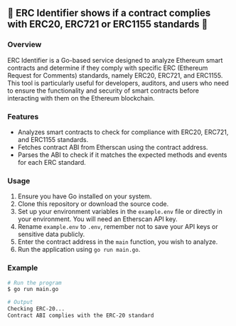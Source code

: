 
## 🔗 ERC Identifier shows if a contract complies with ERC20, ERC721 or ERC1155 standards 🤖

### Overview

ERC Identifier is a Go-based service designed to analyze Ethereum smart contracts and determine if they comply with specific ERC (Ethereum Request for Comments) standards, namely ERC20, ERC721, and ERC1155. This tool is particularly useful for developers, auditors, and users who need to ensure the functionality and security of smart contracts before interacting with them on the Ethereum blockchain.

### Features

- Analyzes smart contracts to check for compliance with ERC20, ERC721, and ERC1155 standards.
- Fetches contract ABI from Etherscan using the contract address.
- Parses the ABI to check if it matches the expected methods and events for each ERC standard.

### Usage

1. Ensure you have Go installed on your system.
2. Clone this repository or download the source code.
3. Set up your environment variables in the `example.env` file or directly in your environment. You will need an Etherscan API key.
4. Rename `example.env` to `.env`, remember not to save your API keys or sensitive data publicly.
5. Enter the contract address in the `main` function, you wish to analyze.
6. Run the application using `go run main.go`.


### Example
```bash
# Run the program
$ go run main.go

# Output
Checking ERC-20...
Contract ABI complies with the ERC-20 standard

```

